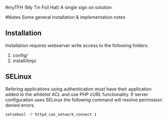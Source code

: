 #myTFH (My Tin Foil Hat)
A single sign on solution

#Notes
Some general installation & implementation notes

## Installation
Installation requires webserver write access to the following folders.

1. config/
2. install/tmp/

##

## SELinux
Refering applications using authentication must have their application added to the whitelist ACL and use PHP cURL functionality. If server configuration uses SELinux the following command will resolve permission denied errors.
```sh
setsebool -P httpd_can_network_connect 1
```

